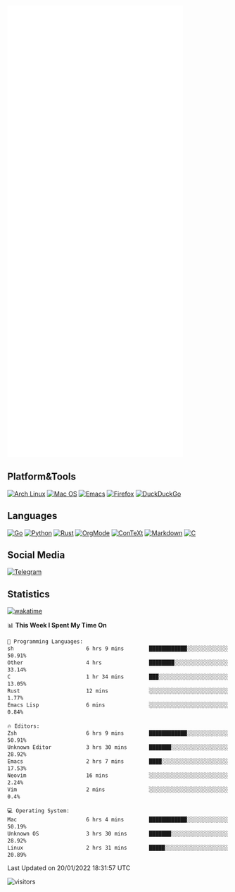 ![Metrics](https://github.com/SteamedFish/SteamedFish/blob/master/github-metrics.svg)

## Platform&Tools

[![Arch Linux](https://img.shields.io/badge/ArchLinux-1793D1?logo=arch-linux&logoColor=fff&style=flat-square)](https://archlinux.org/)
[![Mac OS](https://img.shields.io/badge/MacOS-000000?style=flat-square&logo=macos&logoColor=F0F0F0)](https://www.apple.com/macos/)
[![Emacs](https://img.shields.io/badge/Emacs-%237F5AB6.svg?&style=flat-square&logo=gnu-emacs&logoColor=white)](https://www.gnu.org/software/emacs/)
[![Firefox](https://img.shields.io/badge/Firefox-FF7139?style=flat-square&logo=Firefox-Browser&logoColor=white)](https://firefox.com/)
[![DuckDuckGo](https://img.shields.io/badge/DuckDuckGo-DE5833?style=flat-square&logo=DuckDuckGo&logoColor=white)](https://duckduckgo.com/)

## Languages

[![Go](https://img.shields.io/badge/Golang-%2300ADD8.svg?style=flat-square&logo=go&logoColor=white)](https://golang.org/)
[![Python](https://img.shields.io/badge/Python-3670A0?style=flat-square&logo=python&logoColor=ffdd54)](https://www.python.org/)
[![Rust](https://img.shields.io/badge/Rust-%23000000.svg?style=flat-square&logo=rust&logoColor=white)](https://www.rust-lang.org/)
[![OrgMode](https://img.shields.io/badge/OrgMode-%23000000.svg?style=flat-square&logo=org&logoColor=white)](https://orgmode.org/)
[![ConTeXt](https://img.shields.io/badge/ConTeXt-%23008080.svg?style=flat-square&logo=latex&logoColor=white)](https://contextgarden.net/)
[![Markdown](https://img.shields.io/badge/MarkDown-%23000000.svg?style=flat-square&logo=markdown&logoColor=white)](https://daringfireball.net/projects/markdown/)
[![C](https://img.shields.io/badge/C-%2300599C.svg?style=flat-square&logo=c&logoColor=white)](https://www.iso.org/standard/74528.html)

## Social Media

[![Telegram](https://img.shields.io/badge/SteamedFish-2CA5E0?style=social&logo=telegram&logoColor=white)](https://t.me/SteamedFish)

## Statistics
[![wakatime](https://wakatime.com/badge/user/168280d6-fcf2-4b4f-ad3a-dc4612f35b38.svg)](https://wakatime.com/@168280d6-fcf2-4b4f-ad3a-dc4612f35b38)

<!--START_SECTION:waka-->
📊 **This Week I Spent My Time On** 

```text
💬 Programming Languages: 
sh                       6 hrs 9 mins        ████████████░░░░░░░░░░░░░   50.91% 
Other                    4 hrs               ████████░░░░░░░░░░░░░░░░░   33.14% 
C                        1 hr 34 mins        ███░░░░░░░░░░░░░░░░░░░░░░   13.05% 
Rust                     12 mins             ░░░░░░░░░░░░░░░░░░░░░░░░░   1.77% 
Emacs Lisp               6 mins              ░░░░░░░░░░░░░░░░░░░░░░░░░   0.84%

🔥 Editors: 
Zsh                      6 hrs 9 mins        ████████████░░░░░░░░░░░░░   50.91% 
Unknown Editor           3 hrs 30 mins       ███████░░░░░░░░░░░░░░░░░░   28.92% 
Emacs                    2 hrs 7 mins        ████░░░░░░░░░░░░░░░░░░░░░   17.53% 
Neovim                   16 mins             ░░░░░░░░░░░░░░░░░░░░░░░░░   2.24% 
Vim                      2 mins              ░░░░░░░░░░░░░░░░░░░░░░░░░   0.4%

💻 Operating System: 
Mac                      6 hrs 4 mins        ████████████░░░░░░░░░░░░░   50.19% 
Unknown OS               3 hrs 30 mins       ███████░░░░░░░░░░░░░░░░░░   28.92% 
Linux                    2 hrs 31 mins       █████░░░░░░░░░░░░░░░░░░░░   20.89%

```


 Last Updated on 20/01/2022 18:31:57 UTC
<!--END_SECTION:waka-->

![visitors](https://visitor-badge.laobi.icu/badge?page_id=SteamedFish.SteamedFish)
